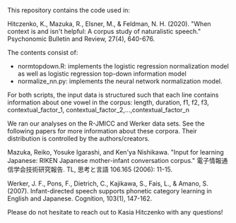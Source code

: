 This repository contains the code used in:

Hitczenko, K., Mazuka, R., Elsner, M., & Feldman, N. H. (2020). "When context is and isn't helpful: A corpus study of naturalistic speech." Psychonomic Bulletin and Review, 27(4), 640-676.

The contents consist of:
- normtopdown.R: implements the logistic regression normalization model as well as logistic regression top-down information model
- normalize_nn.py: implements the neural network normalization model.

For both scripts, the input data is structured such that each line contains information about one vowel in the corpus:
length, duration, f1, f2, f3, contextual_factor_1, contextual_factor_2,...,contextual_factor_n

We ran our analyses on the R-JMICC and Werker data sets. See the following papers for more information about these corpora. Their distribution is controlled by the authors/creators.

Mazuka, Reiko, Yosuke Igarashi, and Ken'ya Nishikawa. "Input for learning Japanese: RIKEN Japanese mother-infant conversation corpus." 電子情報通信学会技術研究報告. TL, 思考と言語 106.165 (2006): 11-15.

Werker, J. F., Pons, F., Dietrich, C., Kajikawa, S., Fais, L., & Amano, S. (2007). Infant-directed speech supports phonetic category learning in English and Japanese. Cognition, 103(1), 147-162.

Please do not hesitate to reach out to Kasia Hitczenko with any questions!
